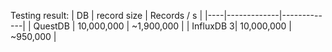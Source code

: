 Testing result:
| DB | record size | Records / s |
|----|-------------|-------------|
| QuestDB | 10,000,000 | ~1,900,000 |
| InfluxDB 3| 10,000,000 | ~950,000 |  
